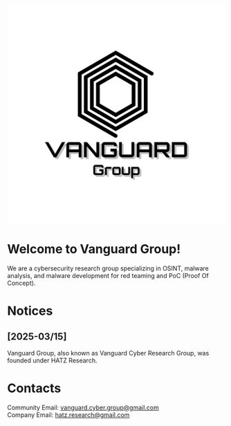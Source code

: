 <img src="logo-color.png">

# Welcome to Vanguard Group!
We are a cybersecurity research group specializing in OSINT, malware analysis, and malware development for red teaming and PoC (Proof Of Concept).

# Notices
## [2025-03/15]
Vanguard Group, also known as Vanguard Cyber Research Group, was founded under HATZ Research.

# Contacts
Community Email: vanguard.cyber.group@gmail.com
<br>
Company Email: hatz.research@gmail.com
